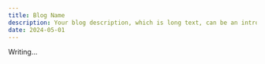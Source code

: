 ```yaml
---
title: Blog Name
description: Your blog description, which is long text, can be an introduction to the post or a paragraph of the post.
date: 2024-05-01
---
```


Writing...
